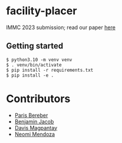 # facility-placer
IMMC 2023 submission; read our paper [here](https://github.com/nimendoza/facility-placer/blob/main/assets/final_paper/IMMC_2023055_Report.pdf)

## Getting started

```shell
$ python3.10 -m venv venv
$ . venv/bin/activate
$ pip install -r requirements.txt
$ pip install -e .
```

# Contributors

- [Paris Bereber](https://github.com/PM034)
- [Benjamin Jacob](https://github.com/bljacob)
- [Davis Magpantay](https://github.com/Dexva)
- [Neomi Mendoza](https://github.com/nimendoza)
